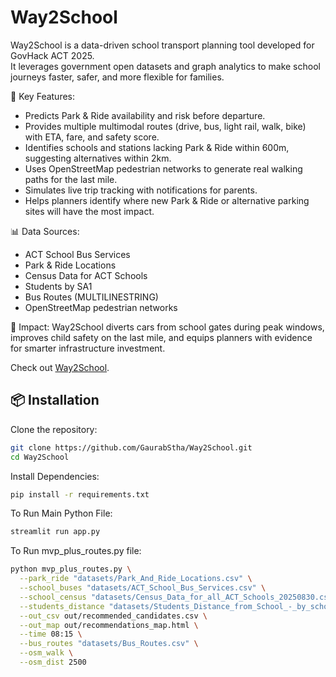 # Way2School

Way2School is a data-driven school transport planning tool developed for GovHack ACT 2025.  
It leverages government open datasets and graph analytics to make school journeys faster, safer, and more flexible for families.

🚸 Key Features:
- Predicts Park & Ride availability and risk before departure.
- Provides multiple multimodal routes (drive, bus, light rail, walk, bike) with ETA, fare, and safety score.
- Identifies schools and stations lacking Park & Ride within 600m, suggesting alternatives within 2km.
- Uses OpenStreetMap pedestrian networks to generate real walking paths for the last mile.
- Simulates live trip tracking with notifications for parents.
- Helps planners identify where new Park & Ride or alternative parking sites will have the most impact.

📊 Data Sources:
- ACT School Bus Services  
- Park & Ride Locations  
- Census Data for ACT Schools  
- Students by SA1  
- Bus Routes (MULTILINESTRING)  
- OpenStreetMap pedestrian networks  

🌱 Impact:
Way2School diverts cars from school gates during peak windows, improves child safety on the last mile, and equips planners with evidence for smarter infrastructure investment.

Check out [Way2School](https://way2school.streamlit.app/).

## 📦 Installation

Clone the repository:

```bash
git clone https://github.com/GaurabStha/Way2School.git
cd Way2School
```
Install Dependencies:
```bash
pip install -r requirements.txt
```
To Run Main Python File:
```bash
streamlit run app.py
```

To Run mvp_plus_routes.py file:
```bash
python mvp_plus_routes.py \
  --park_ride "datasets/Park_And_Ride_Locations.csv" \
  --school_buses "datasets/ACT_School_Bus_Services.csv" \
  --school_census "datasets/Census_Data_for_all_ACT_Schools_20250830.csv" \
  --students_distance "datasets/Students_Distance_from_School_-_by_school_and_SA1_20250830.csv" \
  --out_csv out/recommended_candidates.csv \
  --out_map out/recommendations_map.html \
  --time 08:15 \
  --bus_routes "datasets/Bus_Routes.csv" \
  --osm_walk \
  --osm_dist 2500
```
